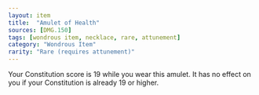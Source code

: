 ```yaml
---
layout: item
title:  "Amulet of Health"
sources: [DMG.150]
tags: [wondrous item, necklace, rare, attunement]
category: "Wondrous Item"
rarity: "Rare (requires attunement)"
---
```


Your Constitution score is 19 while you wear this amulet. It has no effect on you if your Constitution is already 19 or higher.